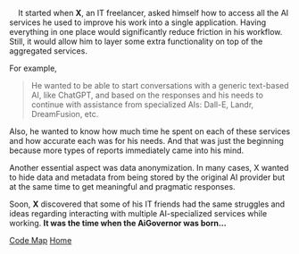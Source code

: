 &nbsp;&nbsp;&nbsp; It started when **X**, an IT freelancer, asked himself how to access all the AI services he used to improve his work into a single application.
Having everything in one place would significantly reduce friction in his workflow. 
Still, it would allow him to layer some extra functionality on top of the aggregated services.

For example, 
  > He wanted to be able to start conversations with a generic text-based AI, like ChatGPT, and based on the responses and his needs to continue with assistance from specialized AIs: Dall-E, Landr, DreamFusion, etc.

Also, he wanted to know how much time he spent on each of these services and how accurate each was for his needs. 
And that was just the beginning because more types of reports immediately came into his mind.

Another essential aspect was data anonymization. In many cases, X wanted to hide data and metadata from being stored by the original AI provider but at the same time to get meaningful and pragmatic responses.

Soon, **X** discovered that some of his IT friends had the same struggles and ideas regarding interacting with multiple AI-specialized services while working. **It was the time when the AiGovernor was born...**

[Code Map](ProductCode.md)
[Home](README.md)
